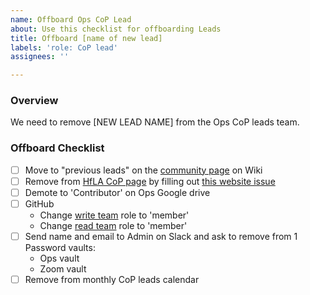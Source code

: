 ```yaml
---
name: Offboard Ops CoP Lead
about: Use this checklist for offboarding Leads
title: Offboard [name of new lead]
labels: 'role: CoP lead'
assignees: ''

---
```


### Overview
We need to remove [NEW LEAD NAME] from the Ops CoP leads team.

### Offboard Checklist

- [ ] Move to "previous leads" on the [community page](https://github.com/hackforla/ops/wiki/Community) on Wiki
- [ ] Remove from [HfLA CoP page](https://www.hackforla.org/communities-of-practice) by filling out [this website issue](https://github.com/hackforla/website/issues/new?assignees=&labels=role%3A+product%2CP-Feature%3A+Communities+of+Practice%2Ctime+sensitive%2CComplexity%3A+Missing%2Csize%3A+missing&projects=&template=communities-of-practice-information-updates.yml&title=Communities+of+Practice+information+updates%3A+%5BINSERT+NAME+OF+Community+of+Practice%5D)
- [ ] Demote to 'Contributor' on Ops Google drive
- [ ] GitHub
    - Change [write team](https://github.com/orgs/hackforla/teams/ops-write/members) role to 'member'
    - Change [read team](https://github.com/orgs/hackforla/teams/ops/members) role to 'member'
- [ ] Send name and email to Admin on Slack and ask to remove from 1 Password vaults:
    - Ops vault
    - Zoom vault
- [ ] Remove from monthly CoP leads calendar
